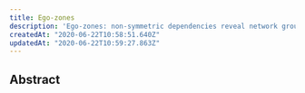 ```yaml
---
title: Ego-zones
description: 'Ego-zones: non-symmetric dependencies reveal network groups with large and dense overlaps'
createdAt: "2020-06-22T10:58:51.640Z"
updatedAt: "2020-06-22T10:59:27.863Z"
---
```


## Abstract

